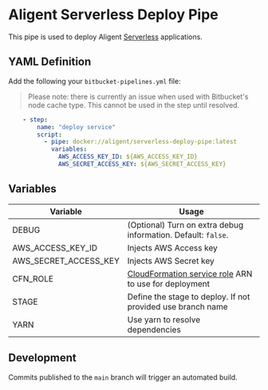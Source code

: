 # Aligent Serverless Deploy Pipe

This pipe is used to deploy Aligent [Serverless](https://www.serverless.com/) applications.

## YAML Definition

Add the following your `bitbucket-pipelines.yml` file:
> Please note: there is currently an issue when used with Bitbucket's node cache type. This cannot be used in the step until resolved.

```yaml
    - step:
        name: "deploy service"
        script:
          - pipe: docker://aligent/serverless-deploy-pipe:latest
            variables:
              AWS_ACCESS_KEY_ID: ${AWS_ACCESS_KEY_ID}
              AWS_SECRET_ACCESS_KEY: ${AWS_SECRET_ACCESS_KEY}

```
## Variables

| Variable              | Usage                                                       |
| --------------------- | ----------------------------------------------------------- |
| DEBUG                 | (Optional) Turn on extra debug information. Default: `false`. |
| AWS_ACCESS_KEY_ID     | Injects AWS Access key |
| AWS_SECRET_ACCESS_KEY | Injects AWS Secret key |
| CFN_ROLE              | [CloudFormation service role](https://docs.aws.amazon.com/AWSCloudFormation/latest/UserGuide/using-iam-servicerole.html) ARN to use for deployment|
| STAGE                 | Define the stage to deploy. If not provided use branch name |
| YARN                  | Use yarn to resolve dependencies |

## Development

Commits published to the `main` branch  will trigger an automated build.

